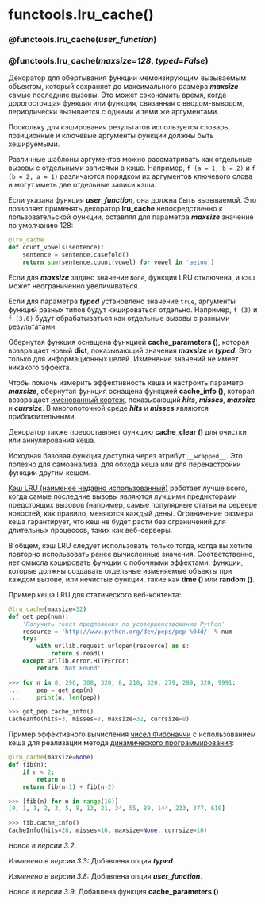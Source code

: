 # functools.lru\_cache()

### &#x20;@functools.lru\_cache(_user\_function_)

### &#x20;@functools.lru\_cache(_maxsize=128_, _typed=False_)

Декоратор для обертывания функции мемоизирующим вызываемым объектом, который сохраняет до максимального размера _**maxsize**_ самые последние вызовы. Это может сэкономить время, когда дорогостоящая функция или функция, связанная с вводом-выводом, периодически вызывается с одними и теми же аргументами.

Поскольку для кэширования результатов используется словарь, позиционные и ключевые аргументы функции должны быть хешируемыми.

Различные шаблоны аргументов можно рассматривать как отдельные вызовы с отдельными записями в кэше. Например, `f (a = 1, b = 2)` и `f (b = 2, a = 1)` различаются порядком их аргументов ключевого слова и могут иметь две отдельные записи кэша.

Если указана функция _**user\_function**_, она должна быть вызываемой. Это позволяет применять декоратор **lru\_cache** непосредственно к пользовательской функции, оставляя для параметра _**maxsize**_ значение по умолчанию 128:

```python
@lru_cache
def count_vowels(sentence):
    sentence = sentence.casefold()
    return sum(sentence.count(vowel) for vowel in 'aeiou')
```

Если для _**maxsize**_ задано значение `None`, функция LRU отключена, и кэш может неограниченно увеличиваться.

Если для параметра _**typed**_ установлено значение `true`, аргументы функций разных типов будут кэшироваться отдельно. Например, `f (3)` и `f (3.0)` будут обрабатываться как отдельные вызовы с разными результатами.

Обернутая функция оснащена функцией **cache\_parameters ()**, которая возвращает новый **dict**, показывающий значения _**maxsize**_ и _**typed**_. Это только для информационных целей. Изменение значений не имеет никакого эффекта.

Чтобы помочь измерить эффективность кеша и настроить параметр _**maxsize**_, обернутая функция оснащена функцией **cache\_info ()**, которая возвращает [именованный кортеж](https://docs.python.org/3/glossary.html#term-named-tuple), показывающий _**hits**_, _**misses**_, _**maxsize**_ и _**currsize**_. В многопоточной среде _**hits**_ и _**misses**_ являются приблизительными.

Декоратор также предоставляет функцию **cache\_clear ()** для очистки или аннулирования кеша.

Исходная базовая функция доступна через атрибут `__wrapped__`. Это полезно для самоанализа, для обхода кеша или для перенастройки функции другим кешем.

[Кэш LRU (наименее недавно использованный)](https://en.wikipedia.org/wiki/Cache\_replacement\_policies#Least\_recently\_used\_\(LRU\)) работает лучше всего, когда самые последние вызовы являются лучшими предикторами предстоящих вызовов (например, самые популярные статьи на сервере новостей, как правило, меняются каждый день). Ограничение размера кеша гарантирует, что кеш не будет расти без ограничений для длительных процессов, таких как веб-серверы.

В общем, кэш LRU следует использовать только тогда, когда вы хотите повторно использовать ранее вычисленные значения. Соответственно, нет смысла кэшировать функции с побочными эффектами, функции, которые должны создавать отдельные изменяемые объекты при каждом вызове, или нечистые функции, такие как **time ()** или **random ()**.

Пример кеша LRU для статического веб-контента:

```python
@lru_cache(maxsize=32)
def get_pep(num):
    'Получить текст предложения по усовершенствованию Python'
    resource = 'http://www.python.org/dev/peps/pep-%04d/' % num
    try:
        with urllib.request.urlopen(resource) as s:
            return s.read()
    except urllib.error.HTTPError:
        return 'Not Found'

>>> for n in 8, 290, 308, 320, 8, 218, 320, 279, 289, 320, 9991:
...     pep = get_pep(n)
...     print(n, len(pep))

>>> get_pep.cache_info()
CacheInfo(hits=3, misses=8, maxsize=32, currsize=8)
```

Пример эффективного вычисления [чисел Фибоначчи](https://en.wikipedia.org/wiki/Fibonacci\_number) с использованием кеша для реализации метода [динамического программирования](https://en.wikipedia.org/wiki/Dynamic\_programming):

```python
@lru_cache(maxsize=None)
def fib(n):
    if n < 2:
        return n
    return fib(n-1) + fib(n-2)

>>> [fib(n) for n in range(16)]
[0, 1, 1, 2, 3, 5, 8, 13, 21, 34, 55, 89, 144, 233, 377, 610]

>>> fib.cache_info()
CacheInfo(hits=28, misses=16, maxsize=None, currsize=16)
```

_Новое в версии 3.2_.

_Изменено в версии 3.3:_ Добавлена опция _**typed**_.

_Изменено в версии 3.8:_ Добавлена опция _**user\_function**_.

_Новое в версии 3.9:_ Добавлена функция **cache\_parameters ()**
